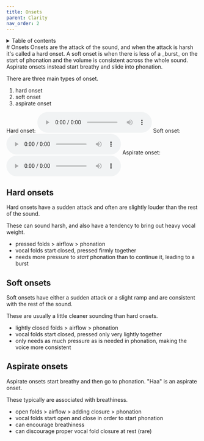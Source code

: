 ```yaml
---
title: Onsets
parent: Clarity
nav_order: 2
---
```

<details closed markdown="block">
  <summary>
    Table of contents
  </summary>
{: .text-delta }
1. TOC
{:toc}
</details>
# Onsets
Onsets are the attack of the sound, and when the attack is harsh it's called a hard onset. A soft onset is when there is less of a _burst_ on the start of phonation and the volume is consistent across the whole sound. Aspirate onsets instead start breathy and slide into phonation.

There are three main types of onset.
1. hard onset
2. soft onset
3. aspirate onset

Hard onset:
<audio controls> <source src="/audio/onsets-hard.ogg" type="audio/ogg"> Your browser does not support the audio element. </audio>
Soft onset:
<audio controls> <source src="/audio/onsets-soft.ogg" type="audio/ogg"> Your browser does not support the audio element. </audio>
Aspirate onset:
<audio controls> <source src="/audio/onsets-aspirate.ogg" type="audio/ogg"> Your browser does not support the audio element. </audio>

## Hard onsets
Hard onsets have a sudden attack and often are slightly louder than the rest of the sound.

These can sound harsh, and also have a tendency to bring out heavy vocal weight.
- pressed folds > airflow > phonation
- vocal folds start closed, pressed firmly together
- needs more pressure to _start_ phonation than to continue it, leading to a burst

## Soft onsets
Soft onsets have either a sudden attack or a slight ramp and are consistent with the rest of the sound.

These are usually a little cleaner sounding than hard onsets.
- lightly closed folds > airflow > phonation
- vocal folds start closed, pressed only very lightly together
- only needs as much pressure as is needed in phonation, making the voice more consistent

## Aspirate onsets
Aspirate onsets start breathy and then go to phonation. "Haa" is an aspirate onset.

These typically are associated with breathiness.
- open folds > airflow > adding closure > phonation
- vocal folds start open and close in order to start phonation
- can encourage breathiness
- can discourage proper vocal fold closure at rest (rare)
